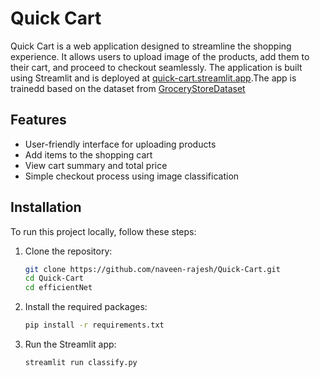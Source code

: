 # Quick Cart

Quick Cart is a web application designed to streamline the shopping experience. It allows users to upload image of the products, add them to their cart, and proceed to checkout seamlessly. The application is built using Streamlit and is deployed at [quick-cart.streamlit.app](https://quick-cart.streamlit.app).The app is trainedd based on the dataset from [GroceryStoreDataset](https://github.com/marcusklasson/GroceryStoreDataset)

## Features

- User-friendly interface for uploading products
- Add items to the shopping cart
- View cart summary and total price
- Simple checkout process using image classification

## Installation

To run this project locally, follow these steps:

1. Clone the repository:
   ```bash
   git clone https://github.com/naveen-rajesh/Quick-Cart.git
   cd Quick-Cart
   cd efficientNet


2. Install the required packages:
   ```bash
   pip install -r requirements.txt

   
3. Run the Streamlit app:
   ```bash
   streamlit run classify.py


